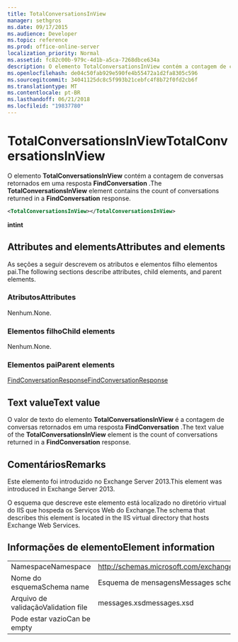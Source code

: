 ```yaml
---
title: TotalConversationsInView
manager: sethgros
ms.date: 09/17/2015
ms.audience: Developer
ms.topic: reference
ms.prod: office-online-server
localization_priority: Normal
ms.assetid: fc82c00b-979c-4d1b-a5ca-7268dbce634a
description: O elemento TotalConversationsInView contém a contagem de conversas retornados em uma resposta FindConversation.
ms.openlocfilehash: de04c50fab929e590fe4b55472a1d2fa8305c596
ms.sourcegitcommit: 34041125dc8c5f993b21cebfc4f8b72f0fd2cb6f
ms.translationtype: MT
ms.contentlocale: pt-BR
ms.lasthandoff: 06/21/2018
ms.locfileid: "19837780"
---
```

# <a name="totalconversationsinview"></a><span data-ttu-id="5c622-103">TotalConversationsInView</span><span class="sxs-lookup"><span data-stu-id="5c622-103">TotalConversationsInView</span></span>

<span data-ttu-id="5c622-104">O elemento **TotalConversationsInView** contém a contagem de conversas retornados em uma resposta **FindConversation** .</span><span class="sxs-lookup"><span data-stu-id="5c622-104">The **TotalConversationsInView** element contains the count of conversations returned in a **FindConversation** response.</span></span> 
  
```XML
<TotalConversationsInView></TotalConversationsInView>
```

 <span data-ttu-id="5c622-105">**int**</span><span class="sxs-lookup"><span data-stu-id="5c622-105">**int**</span></span>
## <a name="attributes-and-elements"></a><span data-ttu-id="5c622-106">Attributes and elements</span><span class="sxs-lookup"><span data-stu-id="5c622-106">Attributes and elements</span></span>

<span data-ttu-id="5c622-107">As seções a seguir descrevem os atributos e elementos filho elementos pai.</span><span class="sxs-lookup"><span data-stu-id="5c622-107">The following sections describe attributes, child elements, and parent elements.</span></span>
  
### <a name="attributes"></a><span data-ttu-id="5c622-108">Atributos</span><span class="sxs-lookup"><span data-stu-id="5c622-108">Attributes</span></span>

<span data-ttu-id="5c622-109">Nenhum.</span><span class="sxs-lookup"><span data-stu-id="5c622-109">None.</span></span>
  
### <a name="child-elements"></a><span data-ttu-id="5c622-110">Elementos filho</span><span class="sxs-lookup"><span data-stu-id="5c622-110">Child elements</span></span>

<span data-ttu-id="5c622-111">Nenhum.</span><span class="sxs-lookup"><span data-stu-id="5c622-111">None.</span></span>
  
### <a name="parent-elements"></a><span data-ttu-id="5c622-112">Elementos pai</span><span class="sxs-lookup"><span data-stu-id="5c622-112">Parent elements</span></span>

[<span data-ttu-id="5c622-113">FindConversationResponse</span><span class="sxs-lookup"><span data-stu-id="5c622-113">FindConversationResponse</span></span>](findconversationresponse.md)
  
## <a name="text-value"></a><span data-ttu-id="5c622-114">Text value</span><span class="sxs-lookup"><span data-stu-id="5c622-114">Text value</span></span>

<span data-ttu-id="5c622-115">O valor de texto do elemento **TotalConversationsInView** é a contagem de conversas retornados em uma resposta **FindConversation** .</span><span class="sxs-lookup"><span data-stu-id="5c622-115">The text value of the **TotalConversationsInView** element is the count of conversations returned in a **FindConversation** response.</span></span> 
  
## <a name="remarks"></a><span data-ttu-id="5c622-116">Comentários</span><span class="sxs-lookup"><span data-stu-id="5c622-116">Remarks</span></span>

<span data-ttu-id="5c622-117">Este elemento foi introduzido no Exchange Server 2013.</span><span class="sxs-lookup"><span data-stu-id="5c622-117">This element was introduced in Exchange Server 2013.</span></span>
  
<span data-ttu-id="5c622-118">O esquema que descreve este elemento está localizado no diretório virtual do IIS que hospeda os Serviços Web do Exchange.</span><span class="sxs-lookup"><span data-stu-id="5c622-118">The schema that describes this element is located in the IIS virtual directory that hosts Exchange Web Services.</span></span>
  
## <a name="element-information"></a><span data-ttu-id="5c622-119">Informações de elemento</span><span class="sxs-lookup"><span data-stu-id="5c622-119">Element information</span></span>

|||
|:-----|:-----|
|<span data-ttu-id="5c622-120">Namespace</span><span class="sxs-lookup"><span data-stu-id="5c622-120">Namespace</span></span>  <br/> |http://schemas.microsoft.com/exchange/services/2006/messages  <br/> |
|<span data-ttu-id="5c622-121">Nome do esquema</span><span class="sxs-lookup"><span data-stu-id="5c622-121">Schema name</span></span>  <br/> |<span data-ttu-id="5c622-122">Esquema de mensagens</span><span class="sxs-lookup"><span data-stu-id="5c622-122">Messages schema</span></span>  <br/> |
|<span data-ttu-id="5c622-123">Arquivo de validação</span><span class="sxs-lookup"><span data-stu-id="5c622-123">Validation file</span></span>  <br/> |<span data-ttu-id="5c622-124">messages.xsd</span><span class="sxs-lookup"><span data-stu-id="5c622-124">messages.xsd</span></span>  <br/> |
|<span data-ttu-id="5c622-125">Pode estar vazio</span><span class="sxs-lookup"><span data-stu-id="5c622-125">Can be empty</span></span>  <br/> ||
   

